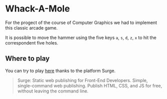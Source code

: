 # Whack-A-Mole

For the progect of the course of Computer Graphics we had to implement this classic arcade game. <br />

It is possible to move the hammer using the five keys `a`, `s`, `d`, `z`, `x` to hit the correspondent five holes. <br />

## Where to play
You can try to play [here](http://whack-a-mole-cg.surge.sh/) thanks to the platform Surge.

>Surge: Static web publishing for Front-End Developers. Simple, single-command web publishing. Publish HTML, CSS, and JS for free, without leaving the command line.
